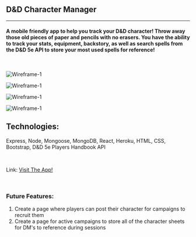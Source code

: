 ## D&D Character Manager
---

#### A mobile friendly app to help you track your D&D character! Throw away those old pieces of paper and pencils with no erasers. You have the ability to track your stats, equipment, backstory, as well as search spells from the D&D 5e API to store your most used spells for reference!

<br>

![Wireframe-1](https://i.imgur.com/AdvXESv.png)

![Wireframe-1](https://i.imgur.com/mEx0ByO.png)

![Wireframe-1](https://i.imgur.com/FN9NgVG.png)

![Wireframe-1](https://i.imgur.com/DssLnVi.png)


Technologies:
------
Express, Node, Mongoose, MongoDB, React, Heroku, HTML, CSS, Bootstrap, D&D 5e Players Handbook API

<br>

Link: [Visit The App!](https://dandd-character-manager.herokuapp.com/)


<br>

### Future Features:
1. Create a page where players can post their character for campaigns to recruit them
2. Create a page for active campaigns to store all of the character sheets for DM's to reference during sessions
